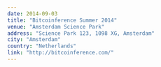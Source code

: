 ```yaml
---
date: 2014-09-03
title: "Bitcoinference Summer 2014"
venue: "Amsterdam Science Park"
address: "Science Park 123, 1098 XG, Amsterdam"
city: "Amsterdam"
country: "Netherlands"
link: "http://bitcoinference.com/"
---
```


